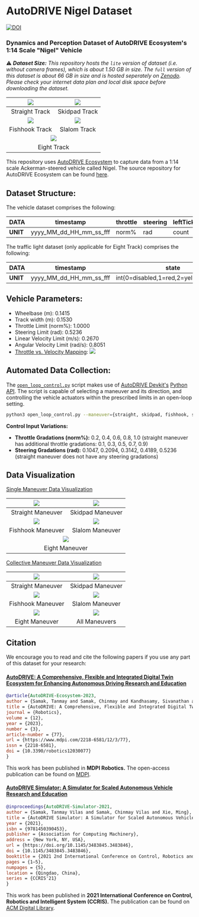 # AutoDRIVE Nigel Dataset

[![DOI](https://zenodo.org/badge/DOI/10.5281/zenodo.7964080.svg)](https://doi.org/10.5281/zenodo.7964080)

### Dynamics and Perception Dataset of AutoDRIVE Ecosystem's 1:14 Scale "Nigel" Vehicle

:warning: ***Dataset Size:** This repository hosts the `lite` version of dataset (i.e. without camera frames), which is about 1.50 GB in size. The `full` version of this dataset is about 66 GB in size and is hosted seperately on [Zenodo](https://zenodo.org/record/7964080). Please check your internet data plan and local disk space before downloading the dataset.*

<table>
<thead>
  <tr>
    <th align="center"><img src="straight_30_hz/straight.png"></th>
    <th align="center"><img src="skidpad_30_hz/skidpad.png"></th>
  </tr>
</thead>
<tbody>
  <tr>
    <td align="center">Straight Track</td>
    <td align="center">Skidpad Track</td>
  </tr>
  <tr>
    <td align="center"><img src="fishhook_30_hz/fishhook.png"></td>
    <td align="center"><img src="slalom_30_hz/slalom.png"></td>
  </tr>
  <tr>
    <td align="center">Fishhook Track</td>
    <td align="center">Slalom Track</td>
  </tr>
  <tr>
    <td  align="center" colspan="2"><img src="eight_30_hz/eight.png"></td>
  </tr>
  <tr>
    <td  align="center" colspan="2">Eight Track</td>
  </tr>
</tbody>
</table>

This repository uses [AutoDRIVE Ecosystem](https://autodrive-ecosystem.github.io/) to capture data from a 1:14 scale Ackerman-steered vehicle called Nigel. The source repository for AutoDRIVE Ecosystem can be found [here](https://github.com/Tinker-Twins/AutoDRIVE).

## Dataset Structure:

The vehicle dataset comprises the following:

| **DATA** | timestamp | throttle |	steering | leftTicks | rightTicks |	posX | posY |	posZ | roll |	pitch |	yaw |	speed |	angX |	angY |	angZ | accX |	accY | accZ |	cam0 | cam1 | lidar |
| -------- | --------- | -------- |	-------- | --------- | ---------- |	---- | ---- |	---- | ---- |	----- |	--- |	----- |	---- |	---- |	---- | ---- |	---- | ---- |	---- | ---- | ----- |
| **UNIT** | yyyy_MM_dd_HH_mm_ss_fff | norm% | rad | count | count |	m | m |	m | rad |	rad |	rad |	m/s |	rad/s |	rad/s |	rad/s | m/s^2 |	m/s^2 | m/s^2 |	img_path | img_path | array(float) |

The traffic light dataset (only applicable for Eight Track) comprises the following:

| **DATA** | timestamp | state |
| -------- | --------- | ----- |
| **UNIT** | yyyy_MM_dd_HH_mm_ss_fff | int{0=disabled,1=red,2=yellow,3=green} |

## Vehicle Parameters:
- Wheelbase (m): 0.1415
- Track width (m): 0.1530
- Throttle Limit (norm%): 1.0000
- Steering Limit (rad): 0.5236
- Linear Velocity Limit (m/s): 0.2670
- Angular Velocity Limit (rad/s): 0.8051
- [Throttle vs. Velocity Mapping](https://github.com/Tinker-Twins/AutoDRIVE-Nigel-Dataset/blob/main/vehicle_parameters/Nigel_Throttle_Velocity_Mapping.xlsx):
![](https://github.com/Tinker-Twins/AutoDRIVE-Nigel-Dataset/blob/main/vehicle_parameters/Nigel_Throttle_Velocity_Mapping.png)

## Automated Data Collection:

The [`open_loop_control.py`](https://github.com/Tinker-Twins/AutoDRIVE-Nigel-Dataset/blob/main/open_loop_controller/open_loop_control.py) script makes use of [AutoDRIVE Devkit's](https://github.com/Tinker-Twins/AutoDRIVE/tree/AutoDRIVE-Devkit) [Python API](https://github.com/Tinker-Twins/AutoDRIVE/tree/AutoDRIVE-Devkit/ADSS%20Toolkit/autodrive_py). The script is capable of selecting a maneuver and its direction, and controlling the vehicle actuators within the prescribed limits in an open-loop setting.

```bash
python3 open_loop_control.py --maneuver={straight, skidpad, fishhook, slalom} --direction={cw, ccw} --throttle=[-1, 1] --steering=[0, 0.5236] --throttle_noise=[0, 0.001] --steering_noise=[0, 0.001]
```

**Control Input Variations:**

- **Throttle Gradations (norm%):** 0.2, 0.4, 0.6, 0.8, 1.0 (straight maneuver has additional throttle gradations: 0.1, 0.3, 0.5, 0.7, 0.9)
- **Steering Gradations (rad):** 0.1047, 0.2094, 0.3142, 0.4189, 0.5236 (straight maneuver does not have any steering gradations)

## Data Visualization

[Single Maneuver Data Visualization](https://github.com/Tinker-Twins/AutoDRIVE-Nigel-Dataset/blob/main/data_visualization/data_visualization_single.ipynb)

<table>
<thead>
  <tr>
    <th align="center"><img src="data_visualization/straight_maneuver_single.png"></th>
    <th align="center"><img src="data_visualization/skidpad_maneuver_single.png"></th>
  </tr>
</thead>
<tbody>
  <tr>
    <td align="center">Straight Maneuver</td>
    <td align="center">Skidpad Maneuver</td>
  </tr>
  <tr>
    <td align="center"><img src="data_visualization/fishhook_maneuver_single.png"></td>
    <td align="center"><img src="data_visualization/slalom_maneuver_single.png"></td>
  </tr>
  <tr>
    <td align="center">Fishhook Maneuver</td>
    <td align="center">Slalom Maneuver</td>
  </tr>
  <tr>
    <td  align="center" colspan="2"><img src="data_visualization/eight_maneuver_single.png"></td>
  </tr>
  <tr>
    <td  align="center" colspan="2">Eight Maneuver</td>
  </tr>
</tbody>
</table>

[Collective Maneuver Data Visualization](https://github.com/Tinker-Twins/AutoDRIVE-Nigel-Dataset/blob/main/data_visualization/data_visualization_collective.ipynb)

<table>
<thead>
  <tr>
    <th align="center"><img src="data_visualization/straight_maneuver_collective.png"></th>
    <th align="center"><img src="data_visualization/skidpad_maneuver_collective.png"></th>
  </tr>
</thead>
<tbody>
  <tr>
    <td align="center">Straight Maneuver</td>
    <td align="center">Skidpad Maneuver</td>
  </tr>
  <tr>
    <td align="center"><img src="data_visualization/fishhook_maneuver_collective.png"></td>
    <td align="center"><img src="data_visualization/slalom_maneuver_collective.png"></td>
  </tr>
  <tr>
    <td align="center">Fishhook Maneuver</td>
    <td align="center">Slalom Maneuver</td>
  </tr>
  <tr>
    <td align="center"><img src="data_visualization/eight_maneuver_collective.png"></td>
    <td align="center"><img src="data_visualization/all_maneuvers_collective.png"></td>
  </tr>
  <tr>
    <td align="center">Eight Maneuver</td>
    <td align="center">All Maneuvers</td>
  </tr>
</tbody>
</table>

## Citation

We encourage you to read and cite the following papers if you use any part of this dataset for your research:

#### [AutoDRIVE: A Comprehensive, Flexible and Integrated Digital Twin Ecosystem for Enhancing Autonomous Driving Research and Education](https://arxiv.org/abs/2212.05241)
```bibtex
@article{AutoDRIVE-Ecosystem-2023,
author = {Samak, Tanmay and Samak, Chinmay and Kandhasamy, Sivanathan and Krovi, Venkat and Xie, Ming},
title = {AutoDRIVE: A Comprehensive, Flexible and Integrated Digital Twin Ecosystem for Autonomous Driving Research &amp; Education},
journal = {Robotics},
volume = {12},
year = {2023},
number = {3},
article-number = {77},
url = {https://www.mdpi.com/2218-6581/12/3/77},
issn = {2218-6581},
doi = {10.3390/robotics12030077}
}
```
This work has been published in **MDPI Robotics.** The open-access publication can be found on [MDPI](https://doi.org/10.3390/robotics12030077).

#### [AutoDRIVE Simulator: A Simulator for Scaled Autonomous Vehicle Research and Education](https://arxiv.org/abs/2103.10030)
```bibtex
@inproceedings{AutoDRIVE-Simulator-2021,
author = {Samak, Tanmay Vilas and Samak, Chinmay Vilas and Xie, Ming},
title = {AutoDRIVE Simulator: A Simulator for Scaled Autonomous Vehicle Research and Education},
year = {2021},
isbn = {9781450390453},
publisher = {Association for Computing Machinery},
address = {New York, NY, USA},
url = {https://doi.org/10.1145/3483845.3483846},
doi = {10.1145/3483845.3483846},
booktitle = {2021 2nd International Conference on Control, Robotics and Intelligent System},
pages = {1–5},
numpages = {5},
location = {Qingdao, China},
series = {CCRIS'21}
}
```
This work has been published in **2021 International Conference on Control, Robotics and Intelligent System (CCRIS).** The publication can be found on [ACM Digital Library](https://dl.acm.org/doi/abs/10.1145/3483845.3483846).
